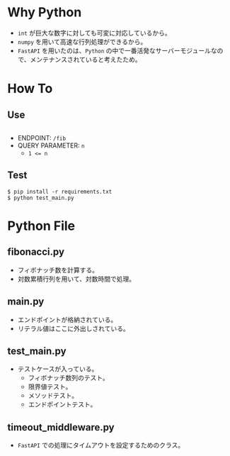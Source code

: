 # Why Python
- `int` が巨大な数字に対しても可変に対応しているから。
- `numpy` を用いて高速な行列処理ができるから。
- `FastAPI` を用いたのは、`Python` の中で一番活発なサーバーモジュールなので、メンテナンスされていると考えたため。

# How To
## Use
```

```
- ENDPOINT: `/fib`
- QUERY PARAMETER: `n`
  - `1 <= n`

## Test
```
$ pip install -r requirements.txt
$ python test_main.py
```

# Python File
## fibonacci.py
- フィボナッチ数を計算する。
- 対数累積行列を用いて、対数時間で処理。

## main.py
- エンドポイントが格納されている。
- リテラル値はここに外出しされている。

## test_main.py
- テストケースが入っている。
  - フィボナッチ数列のテスト。
  - 限界値テスト。
  - メソッドテスト。
  - エンドポイントテスト。

## timeout_middleware.py
- `FastAPI` での処理にタイムアウトを設定するためのクラス。